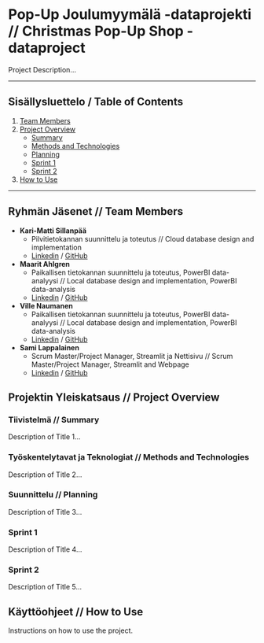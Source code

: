 # Pop-Up Joulumyymälä -dataprojekti // Christmas Pop-Up Shop -dataproject

Project Description...

---

## Sisällysluettelo / Table of Contents

1. [Team Members](#team-members)
2. [Project Overview](#project-overview)
   - [Summary](#summary)
   - [Methods and Technologies](#methods-and-technologies)
   - [Planning](#planning)
   - [Sprint 1](#sprint-1)
   - [Sprint 2](#sprint-2)
3. [How to Use](#how-to-use)

---

## Ryhmän Jäsenet // Team Members

- **Kari-Matti Sillanpää**
  - Pilvitietokannan suunnittelu ja toteutus // Cloud database design and implementation 
  - [Linkedin](https://linkedin.com/in/kari-matti-sillanpaa) / [GitHub](https://github.com/sillaka1)
- **Maarit Ahlgren**
  - Paikallisen tietokannan suunnittelu ja toteutus, PowerBI data-analyysi // Local database design and implementation, PowerBI data-analysis
  - [Linkedin](https://linkedin.com/in/maarit-a-7a20b8197) / [GitHub](https://github.com/ahlanmaa)
- **Ville Naumanen**
  - Paikallisen tietokannan suunnittelu ja toteutus, PowerBI data-analyysi // Local database design and implementation, PowerBI data-analysis
  - [Linkedin](https://linkedin.com/in/villenaumanen) / [GitHub](https://github.com/NaumVi)
- **Sami Lappalainen**
  - Scrum Master/Project Manager, Streamlit ja Nettisivu // Scrum Master/Project Manager, Streamlit and Webpage
  - [Linkedin](https://linkedin.com/in/sami-lappalainen) / [GitHub](https://github.com/stlgithub)

## Projektin Yleiskatsaus // Project Overview

### Tiivistelmä // Summary

Description of Title 1...

### Työskentelytavat ja Teknologiat // Methods and Technologies

Description of Title 2...

### Suunnittelu // Planning

Description of Title 3...

### Sprint 1

Description of Title 4...

### Sprint 2

Description of Title 5...

## Käyttöohjeet // How to Use

Instructions on how to use the project.
